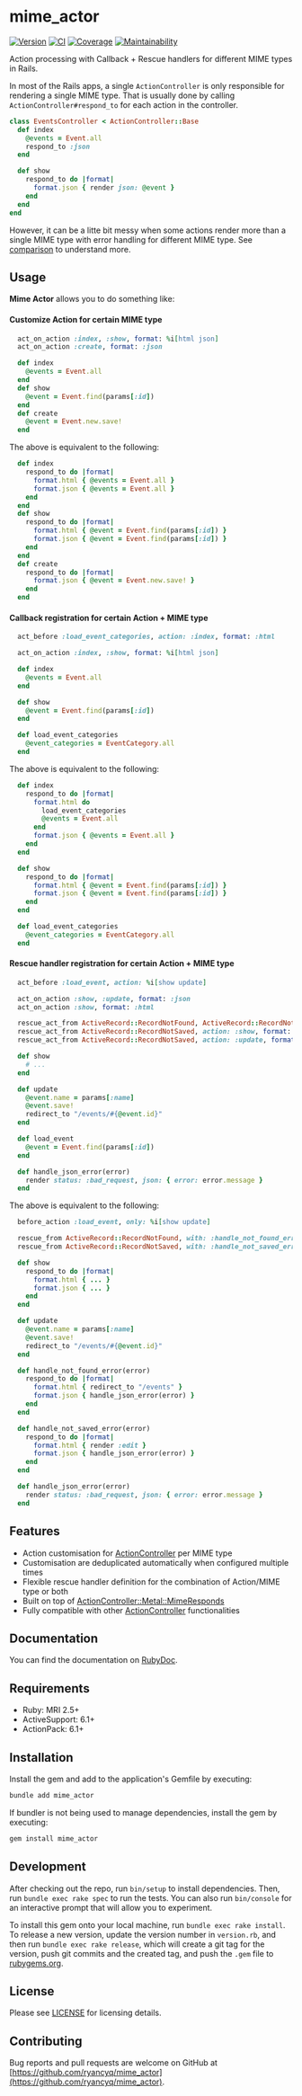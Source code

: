# mime_actor

[![Version][rubygems_badge]][rubygems]
[![CI][ci_badge]][ci_workflows]
[![Coverage][coverage_badge]][coverage]
[![Maintainability][maintainability_badge]][maintainability]

Action processing with Callback + Rescue handlers for different MIME types in Rails.

In most of the Rails apps, a single `ActionController` is only responsible for rendering a single MIME type. That is usually done by calling `ActionController#respond_to` for each action in the controller.

```rb
class EventsController < ActionController::Base
  def index
    @events = Event.all
    respond_to :json
  end

  def show
    respond_to do |format|
      format.json { render json: @event }
    end
  end
end
```

However, it can be a litte bit messy when some actions render more than a single MIME type with error handling for different MIME type. See [comparison][doc_comparison] to understand more.

## Usage

**Mime Actor** allows you to do something like:

#### Customize Action for certain MIME type
```rb
  act_on_action :index, :show, format: %i[html json]
  act_on_action :create, format: :json

  def index
    @events = Event.all
  end
  def show
    @event = Event.find(params[:id])
  end
  def create
    @event = Event.new.save!
  end
```
The above is equivalent to the following:
```rb
  def index
    respond_to do |format|
      format.html { @events = Event.all }
      format.json { @events = Event.all }
    end
  end
  def show
    respond_to do |format|
      format.html { @event = Event.find(params[:id]) }
      format.json { @event = Event.find(params[:id]) }
    end
  end
  def create
    respond_to do |format|
      format.json { @event = Event.new.save! }
    end
  end
```

#### Callback registration for certain Action + MIME type
```rb
  act_before :load_event_categories, action: :index, format: :html

  act_on_action :index, :show, format: %i[html json]

  def index
    @events = Event.all
  end

  def show
    @event = Event.find(params[:id])
  end

  def load_event_categories
    @event_categories = EventCategory.all
  end
```
The above is equivalent to the following:
```rb
  def index
    respond_to do |format|
      format.html do 
        load_event_categories
        @events = Event.all
      end
      format.json { @events = Event.all }
    end
  end

  def show
    respond_to do |format|
      format.html { @event = Event.find(params[:id]) }
      format.json { @event = Event.find(params[:id]) }
    end
  end

  def load_event_categories
    @event_categories = EventCategory.all
  end
```

#### Rescue handler registration for certain Action + MIME type
```rb
  act_before :load_event, action: %i[show update]

  act_on_action :show, :update, format: :json
  act_on_action :show, format: :html

  rescue_act_from ActiveRecord::RecordNotFound, ActiveRecord::RecordNotSaved, format: :json, with: :handle_json_error
  rescue_act_from ActiveRecord::RecordNotSaved, action: :show, format: :html, with: -> { redirect_to "/events" }
  rescue_act_from ActiveRecord::RecordNotSaved, action: :update, format: :html, with: -> { render :edit }

  def show
    # ...
  end

  def update
    @event.name = params[:name]
    @event.save!
    redirect_to "/events/#{@event.id}"
  end

  def load_event
    @event = Event.find(params[:id])
  end

  def handle_json_error(error)
    render status: :bad_request, json: { error: error.message }
  end
```
The above is equivalent to the following:
```rb
  before_action :load_event, only: %i[show update]

  rescue_from ActiveRecord::RecordNotFound, with: :handle_not_found_error
  rescue_from ActiveRecord::RecordNotSaved, with: :handle_not_saved_error

  def show
    respond_to do |format|
      format.html { ... }
      format.json { ... }
    end
  end

  def update
    @event.name = params[:name]
    @event.save!
    redirect_to "/events/#{@event.id}"
  end

  def handle_not_found_error(error)
    respond_to do |format|
      format.html { redirect_to "/events" }
      format.json { handle_json_error(error) }
    end
  end

  def handle_not_saved_error(error)
    respond_to do |format|
      format.html { render :edit }
      format.json { handle_json_error(error) }
    end
  end

  def handle_json_error(error)
    render status: :bad_request, json: { error: error.message }
  end
```

## Features

- Action customisation for [ActionController][doc_action_controller] per MIME type
- Customisation are deduplicated automatically when configured multiple times
- Flexible rescue handler definition for the combination of Action/MIME type or both
- Built on top of [ActionController::Metal::MimeResponds][doc_action_controller_mime_responds]
- Fully compatible with other [ActionController][doc_action_controller] functionalities 

## Documentation

You can find the documentation on [RubyDoc][doc_mime_actor].

## Requirements

- Ruby: MRI 2.5+
- ActiveSupport: 6.1+
- ActionPack: 6.1+

## Installation

Install the gem and add to the application's Gemfile by executing:
```sh
bundle add mime_actor
```

If bundler is not being used to manage dependencies, install the gem by executing:
```sh
gem install mime_actor
```

## Development

After checking out the repo, run `bin/setup` to install dependencies. Then, run `bundle exec rake spec` to run the tests. You can also run `bin/console` for an interactive prompt that will allow you to experiment.

To install this gem onto your local machine, run `bundle exec rake install`. To release a new version, update the version number in `version.rb`, and then run `bundle exec rake release`, which will create a git tag for the version, push git commits and the created tag, and push the `.gem` file to [rubygems.org](https://rubygems.org).

## License
Please see [LICENSE](https://github.com/ryancyq/mime_actor/blob/main/LICENSE) for licensing details.

## Contributing

Bug reports and pull requests are welcome on GitHub at [https://github.com/ryancyq/mime_actor](https://github.com/ryancyq/mime_actor).

[rubygems_badge]: https://img.shields.io/gem/v/mime_actor.svg
[rubygems]: https://rubygems.org/gems/mime_actor
[ci_badge]: https://github.com/ryancyq/mime_actor/actions/workflows/ci.yml/badge.svg
[ci_workflows]: https://github.com/ryancyq/mime_actor/actions/workflows/ci.yml
[coverage_badge]: https://codecov.io/gh/ryancyq/mime_actor/graph/badge.svg?token=4C091RHXC3
[coverage]: https://codecov.io/gh/ryancyq/mime_actor
[maintainability_badge]: https://api.codeclimate.com/v1/badges/06689606dc3f3945dc1b/maintainability
[maintainability]: https://codeclimate.com/github/ryancyq/mime_actor/maintainability

[doc_mime_actor]: https://rubydoc.info/gems/mime_actor
[doc_action_controller]: https://rubydoc.info/gems/actionpack/ActionController/Metal
[doc_action_controller_mime_responds]: https://rubydoc.info/gems/actionpack/ActionController/MimeResponds
[doc_comparison]: https://github.com/ryancyq/mime_actor/blob/main/COMPARE.md
